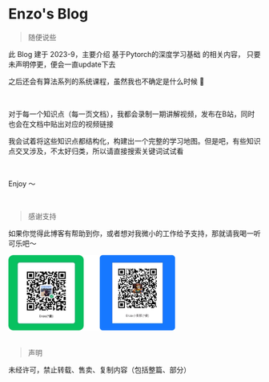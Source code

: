 # Enzo's Blog



>  随便说些

此 Blog 建于 2023-9，主要介绍 基于Pytorch的深度学习基础 的相关内容， 只要未声明停更，便会一直update下去

之后还会有算法系列的系统课程，虽然我也不确定是什么时候 😬

<br />

对于每一个知识点（每一页文档），我都会录制一期讲解视频，发布在B站，同时也会在文档中贴出对应的视频链接

我会试着将这些知识点都结构化，构建出一个完整的学习地图。但是吧，有些知识点交叉涉及，不太好归类，所以请直接搜索关键词试试看

<br />

Enjoy ～

<br />

> 感谢支持

如果你觉得此博客有帮助到你，或者想对我微小的工作给予支持，那就请我喝一听可乐吧～



<img src="_media/pay.jpg" width="333">

<br />

<br />

> 声明

未经许可，禁止转载、售卖、复制内容（包括整篇、部分）
